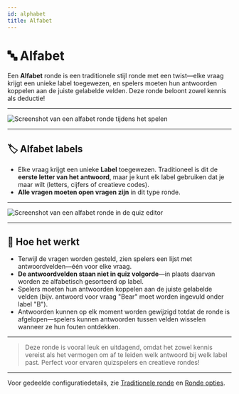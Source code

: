 ```yaml
---
id: alphabet
title: Alfabet
---
```


# 🔤 Alfabet

Een **Alfabet** ronde is een traditionele stijl ronde met een twist—elke vraag krijgt een unieke label toegewezen, en spelers moeten hun antwoorden koppelen aan de juiste gelabelde velden. Deze ronde beloont zowel kennis als deductie!

---

![Screenshot van een alfabet ronde tijdens het spelen](/images/round-modes/alphabet-answer-screen.png)

---

## 🏷️ Alfabet labels

- Elke vraag krijgt een unieke **Label** toegewezen. Traditioneel is dit de **eerste letter van het antwoord**, maar je kunt elk label gebruiken dat je maar wilt (letters, cijfers of creatieve codes).
- **Alle vragen moeten open vragen zijn** in dit type ronde.

---

![Screenshot van een alfabet ronde in de quiz editor](/images/round-modes/alphabet-round.png)

---

## 📝 Hoe het werkt

- Terwijl de vragen worden gesteld, zien spelers een lijst met antwoordvelden—één voor elke vraag.
- **De antwoordvelden staan niet in quiz volgorde**—in plaats daarvan worden ze alfabetisch gesorteerd op label.
- Spelers moeten hun antwoorden koppelen aan de juiste gelabelde velden (bijv. antwoord voor vraag "Bear" moet worden ingevuld onder label "B").
- Antwoorden kunnen op elk moment worden gewijzigd totdat de ronde is afgelopen—spelers kunnen antwoorden tussen velden wisselen wanneer ze hun fouten ontdekken.

---

> Deze ronde is vooral leuk en uitdagend, omdat het zowel kennis vereist als het vermogen om af te leiden welk antwoord bij welk label past. Perfect voor ervaren quizspelers en creatieve rondes!

---

Voor gedeelde configuratiedetails, zie [Traditionele ronde](030-traditional.md) en [Ronde opties](../editor/008-round-options.md).
